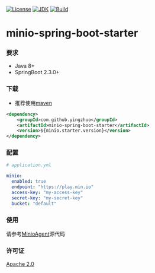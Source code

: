 [![License](http://img.shields.io/badge/License-Apache_2-red.svg?style=flat)](http://www.apache.org/licenses/LICENSE-2.0)
[![JDK](http://img.shields.io/badge/JDK-v8.0-yellow.svg)](http://www.oracle.com/technetwork/java/javase/downloads/index.html)
[![Build](http://img.shields.io/badge/Build-Maven_2-green.svg)](https://maven.apache.org/)

# minio-spring-boot-starter

### 要求

* Java 8+
* SpringBoot 2.3.0+

### 下载

* 推荐使用[maven](https://search.maven.org/search?q=minio-spring-boot-starter)

```xml
<dependency>
    <groupId>com.github.yingzhuo</groupId>
    <artifactId>minio-spring-boot-starter</artifactId>
    <version>${minio.starter.version}</version>
</dependency>
```

### 配置

```yaml
# application.yml

minio:
  enabled: true
  endpoint: "https://play.min.io"
  access-key: "my-access-key"
  secret-key: "my-secret-key"
  bucket: "default"
```

### 使用

请参考[MinioAgent](./src/main/java/com/github/yingzhuo/spring/boot/minio/MinioAgent.java)源代码

### 许可证

[Apache 2.0](./LICENSE)